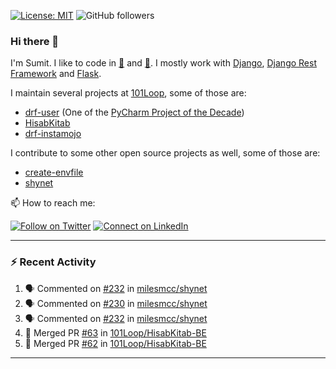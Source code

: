[![License: MIT](https://img.shields.io/badge/License-MIT-yellow.svg)](https://opensource.org/licenses/MIT)
![GitHub followers](https://img.shields.io/github/followers/sumit4613?style=social)

### Hi there 👋

I'm Sumit. I like to code in [:snake:](https://python.org/) and [:rabbit:](https://golang.org). I mostly work with [Django](https://djangoproject.com), [Django Rest Framework](https://www.django-rest-framework.org/) and [Flask](https://flask.palletsprojects.com).

I maintain several projects at [101Loop](https://github.com/101loop/), some of those are:

- [drf-user](https://github.com/101loop/drf-user) (One of the [PyCharm Project of the Decade](https://www.jetbrains.com/lp/pycharm-10-years/))
- [HisabKitab](https://github.com/101loop/HisabKitab-BE)
- [drf-instamojo](https://github.com/101loop/drf-instamojo)

I contribute to some other open source projects as well, some of those are:

- [create-envfile](https://github.com/SpicyPizza/create-envfile)
- [shynet](https://github.com/milesmcc/shynet)

📫 How to reach me:

[![Follow on Twitter](https://img.shields.io/badge/--twitter?label=Twitter&logo=Twitter&style=social)](https://twitter.com/sumitsingh4613) [![Connect on LinkedIn](https://img.shields.io/badge/--linkedin?label=LinkedIn&logo=LinkedIn&style=social)](https://www.linkedin.com/in/sumit4613)


---

### :zap: Recent Activity

<!--START_SECTION:activity-->
1. 🗣 Commented on [#232](https://github.com/milesmcc/shynet/issues/232) in [milesmcc/shynet](https://github.com/milesmcc/shynet)
2. 🗣 Commented on [#230](https://github.com/milesmcc/shynet/issues/230) in [milesmcc/shynet](https://github.com/milesmcc/shynet)
3. 🗣 Commented on [#232](https://github.com/milesmcc/shynet/issues/232) in [milesmcc/shynet](https://github.com/milesmcc/shynet)
4. 🎉 Merged PR [#63](https://github.com/101Loop/HisabKitab-BE/pull/63) in [101Loop/HisabKitab-BE](https://github.com/101Loop/HisabKitab-BE)
5. 🎉 Merged PR [#62](https://github.com/101Loop/HisabKitab-BE/pull/62) in [101Loop/HisabKitab-BE](https://github.com/101Loop/HisabKitab-BE)
<!--END_SECTION:activity-->

---
